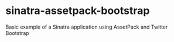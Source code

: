 sinatra-assetpack-bootstrap
===========================

Basic example of a Sinatra application using AssetPack and Twitter Bootstrap